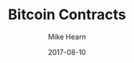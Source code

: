 ---
layout: media
title: Bitcoin Contracts
date: 2017-08-10
categories: ['Technical']
author: ['Mike Hearn']
excerpt: A distributed contract is a method of using Bitcoin to form agreements with people via the block chain. Contracts don't make anything possible that was previously impossible, but rather, they allow you to solve common problems in a way that minimizes trust.
external_url: https://en.bitcoin.it/wiki/Contract
---